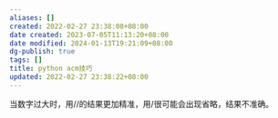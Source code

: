 ```yaml
---
aliases: []
created: 2022-02-27 23:38:08+08:00
date created: 2023-07-05T11:13:20+08:00
date modified: 2024-01-13T19:21:09+08:00
dg-publish: true
tags: []
title: python acm技巧
updated: 2022-02-27 23:38:22+08:00
---
```


当数字过大时，用//的结果更加精准，用/很可能会出现省略，结果不准确。